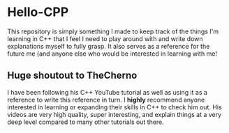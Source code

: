 # Hello-CPP

This repository is simply something I made to keep track of the things I'm learning in C++ that I feel I need to play around with and write down explanations myself to fully grasp. It also serves as a reference for the future me (and anyone else who would be interested in learning with me!

## Huge shoutout to TheCherno
I have been following his C++ YouTube tutorial as well as using it as a reference to write this reference in turn. I **highly** recommend anyone interested in learning or expanding their skills in C++ to check him out. His videos are very high quality, super interesting, and explain things at a very deep level compared to many other tutorials out there.
